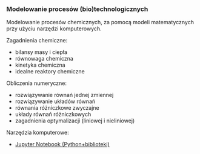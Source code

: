### Modelowanie procesów (bio)technologicznych

Modelowanie procesów chemicznych, za pomocą modeli matematycznych przy użyciu narzędzi komputerowych.

Zagadnienia chemiczne: 
* bilansy masy i ciepła
* równowaga chemiczna
* kinetyka chemiczna
* idealne reaktory chemiczne

Obliczenia numeryczne:
* rozwiązywanie równań jednej zmiennej
* rozwiązywanie układów równań
* równania różniczkowe zwyczajne
* układy równań różniczkowych
* zagadnienia optymalizacji (liniowej i nieliniowej)

Narzędzia komputerowe:
* [Jupyter Notebook (Python+biblioteki)](jupyter.md)

